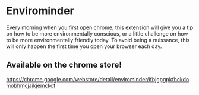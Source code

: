 # Envirominder
Every morning when you first open chrome, this extension will give you a tip on how to be more environmentally conscious, or a little challenge on how to be more environmentally friendly today. To avoid being a nuissance, this will only happen the first time you open your browser each day.

## Available on the chrome store!
https://chrome.google.com/webstore/detail/envirominder/ifbjgpgpkfhckdomobhmcjaikjemckcf
